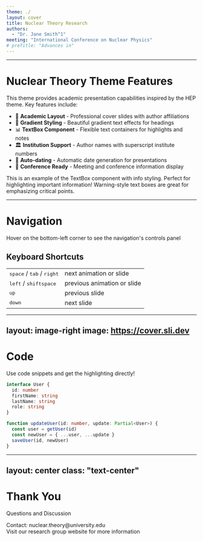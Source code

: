 ```yaml
---
theme: ./
layout: cover
title: Nuclear Theory Research
authors: 
  - "Dr. Jane Smith^1"
meeting: "International Conference on Nuclear Physics"
# preTitle: "Advances in"
---
```




---

# Nuclear Theory Theme Features

This theme provides academic presentation capabilities inspired by the HEP theme. Key features include:

- 🔬 **Academic Layout** - Professional cover slides with author affiliations
- 🎨 **Gradient Styling** - Beautiful gradient text effects for headings
- 📊 **TextBox Component** - Flexible text containers for highlights and notes
- 🏛️ **Institution Support** - Author names with superscript institute numbers
- 📅 **Auto-dating** - Automatic date generation for presentations
- 🎯 **Conference Ready** - Meeting and conference information display

<TextBox type="info">
This is an example of the TextBox component with info styling. Perfect for highlighting important information!
</TextBox>

<TextBox type="warning">
Warning-style text boxes are great for emphasizing critical points.
</TextBox>

---

# Navigation

Hover on the bottom-left corner to see the navigation's controls panel

## Keyboard Shortcuts

|     |     |
| --- | --- |
| <kbd>space</kbd> / <kbd>tab</kbd> / <kbd>right</kbd> | next animation or slide |
| <kbd>left</kbd>  / <kbd>shift</kbd><kbd>space</kbd> | previous animation or slide |
| <kbd>up</kbd> | previous slide |
| <kbd>down</kbd> | next slide |

---
layout: image-right
image: https://cover.sli.dev
---

# Code

Use code snippets and get the highlighting directly!

```ts
interface User {
  id: number
  firstName: string
  lastName: string
  role: string
}

function updateUser(id: number, update: Partial<User>) {
  const user = getUser(id)
  const newUser = { ...user, ...update }
  saveUser(id, newUser)
}
```

---
layout: center
class: "text-center"
---

# <span class="gradient-text">Thank You</span>

Questions and Discussion

<TextBox type="default">
<div class="text-center">
Contact: nuclear.theory@university.edu<br>
Visit our research group website for more information
</div>
</TextBox>
